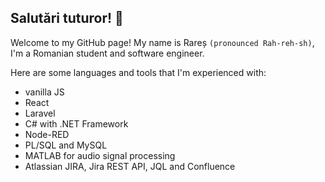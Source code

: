 ## Salutări tuturor! 👋

Welcome to my GitHub page!
My name is Rareș `(pronounced Rah-reh-sh)`, I'm a Romanian student and software engineer.

Here are some languages and tools that I'm experienced with:
* vanilla JS
* React
* Laravel
* C# with .NET Framework
* Node-RED
* PL/SQL and MySQL
* MATLAB for audio signal processing
* Atlassian JIRA, Jira REST API, JQL and Confluence
  
